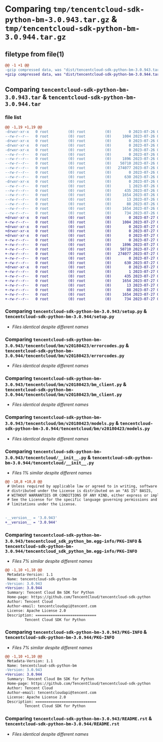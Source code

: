 # Comparing `tmp/tencentcloud-sdk-python-bm-3.0.943.tar.gz` & `tmp/tencentcloud-sdk-python-bm-3.0.944.tar.gz`

## filetype from file(1)

```diff
@@ -1 +1 @@
-gzip compressed data, was "dist/tencentcloud-sdk-python-bm-3.0.943.tar", last modified: Wed Jul 26 00:31:33 2023, max compression
+gzip compressed data, was "dist/tencentcloud-sdk-python-bm-3.0.944.tar", last modified: Thu Jul 27 02:09:32 2023, max compression
```

## Comparing `tencentcloud-sdk-python-bm-3.0.943.tar` & `tencentcloud-sdk-python-bm-3.0.944.tar`

### file list

```diff
@@ -1,19 +1,19 @@
-drwxr-xr-x   0 root         (0) root         (0)        0 2023-07-26 00:31:33.000000 tencentcloud-sdk-python-bm-3.0.943/
--rw-r--r--   0 root         (0) root         (0)     1004 2023-07-26 00:31:33.000000 tencentcloud-sdk-python-bm-3.0.943/setup.py
-drwxr-xr-x   0 root         (0) root         (0)        0 2023-07-26 00:31:33.000000 tencentcloud-sdk-python-bm-3.0.943/tencentcloud/
-drwxr-xr-x   0 root         (0) root         (0)        0 2023-07-26 00:31:33.000000 tencentcloud-sdk-python-bm-3.0.943/tencentcloud/bm/
-drwxr-xr-x   0 root         (0) root         (0)        0 2023-07-26 00:31:33.000000 tencentcloud-sdk-python-bm-3.0.943/tencentcloud/bm/v20180423/
--rw-r--r--   0 root         (0) root         (0)        0 2023-07-26 00:31:33.000000 tencentcloud-sdk-python-bm-3.0.943/tencentcloud/bm/v20180423/__init__.py
--rw-r--r--   0 root         (0) root         (0)     1896 2023-07-26 00:31:33.000000 tencentcloud-sdk-python-bm-3.0.943/tencentcloud/bm/v20180423/errorcodes.py
--rw-r--r--   0 root         (0) root         (0)    50710 2023-07-26 00:31:33.000000 tencentcloud-sdk-python-bm-3.0.943/tencentcloud/bm/v20180423/bm_client.py
--rw-r--r--   0 root         (0) root         (0)   274077 2023-07-26 00:31:33.000000 tencentcloud-sdk-python-bm-3.0.943/tencentcloud/bm/v20180423/models.py
--rw-r--r--   0 root         (0) root         (0)        0 2023-07-26 00:31:33.000000 tencentcloud-sdk-python-bm-3.0.943/tencentcloud/bm/__init__.py
--rw-r--r--   0 root         (0) root         (0)      630 2023-07-26 00:31:33.000000 tencentcloud-sdk-python-bm-3.0.943/tencentcloud/__init__.py
-drwxr-xr-x   0 root         (0) root         (0)        0 2023-07-26 00:31:33.000000 tencentcloud-sdk-python-bm-3.0.943/tencentcloud_sdk_python_bm.egg-info/
--rw-r--r--   0 root         (0) root         (0)        1 2023-07-26 00:31:33.000000 tencentcloud-sdk-python-bm-3.0.943/tencentcloud_sdk_python_bm.egg-info/dependency_links.txt
--rw-r--r--   0 root         (0) root         (0)      435 2023-07-26 00:31:33.000000 tencentcloud-sdk-python-bm-3.0.943/tencentcloud_sdk_python_bm.egg-info/SOURCES.txt
--rw-r--r--   0 root         (0) root         (0)     1654 2023-07-26 00:31:33.000000 tencentcloud-sdk-python-bm-3.0.943/tencentcloud_sdk_python_bm.egg-info/PKG-INFO
--rw-r--r--   0 root         (0) root         (0)       13 2023-07-26 00:31:33.000000 tencentcloud-sdk-python-bm-3.0.943/tencentcloud_sdk_python_bm.egg-info/top_level.txt
--rw-r--r--   0 root         (0) root         (0)       88 2023-07-26 00:31:33.000000 tencentcloud-sdk-python-bm-3.0.943/setup.cfg
--rw-r--r--   0 root         (0) root         (0)     1654 2023-07-26 00:31:33.000000 tencentcloud-sdk-python-bm-3.0.943/PKG-INFO
--rw-r--r--   0 root         (0) root         (0)      734 2023-07-26 00:31:33.000000 tencentcloud-sdk-python-bm-3.0.943/README.rst
+drwxr-xr-x   0 root         (0) root         (0)        0 2023-07-27 02:09:32.000000 tencentcloud-sdk-python-bm-3.0.944/
+-rw-r--r--   0 root         (0) root         (0)     1004 2023-07-27 02:09:32.000000 tencentcloud-sdk-python-bm-3.0.944/setup.py
+drwxr-xr-x   0 root         (0) root         (0)        0 2023-07-27 02:09:32.000000 tencentcloud-sdk-python-bm-3.0.944/tencentcloud/
+drwxr-xr-x   0 root         (0) root         (0)        0 2023-07-27 02:09:32.000000 tencentcloud-sdk-python-bm-3.0.944/tencentcloud/bm/
+drwxr-xr-x   0 root         (0) root         (0)        0 2023-07-27 02:09:32.000000 tencentcloud-sdk-python-bm-3.0.944/tencentcloud/bm/v20180423/
+-rw-r--r--   0 root         (0) root         (0)        0 2023-07-27 02:09:32.000000 tencentcloud-sdk-python-bm-3.0.944/tencentcloud/bm/v20180423/__init__.py
+-rw-r--r--   0 root         (0) root         (0)     1896 2023-07-27 02:09:32.000000 tencentcloud-sdk-python-bm-3.0.944/tencentcloud/bm/v20180423/errorcodes.py
+-rw-r--r--   0 root         (0) root         (0)    50710 2023-07-27 02:09:32.000000 tencentcloud-sdk-python-bm-3.0.944/tencentcloud/bm/v20180423/bm_client.py
+-rw-r--r--   0 root         (0) root         (0)   274077 2023-07-27 02:09:32.000000 tencentcloud-sdk-python-bm-3.0.944/tencentcloud/bm/v20180423/models.py
+-rw-r--r--   0 root         (0) root         (0)        0 2023-07-27 02:09:32.000000 tencentcloud-sdk-python-bm-3.0.944/tencentcloud/bm/__init__.py
+-rw-r--r--   0 root         (0) root         (0)      630 2023-07-27 02:09:32.000000 tencentcloud-sdk-python-bm-3.0.944/tencentcloud/__init__.py
+drwxr-xr-x   0 root         (0) root         (0)        0 2023-07-27 02:09:32.000000 tencentcloud-sdk-python-bm-3.0.944/tencentcloud_sdk_python_bm.egg-info/
+-rw-r--r--   0 root         (0) root         (0)        1 2023-07-27 02:09:32.000000 tencentcloud-sdk-python-bm-3.0.944/tencentcloud_sdk_python_bm.egg-info/dependency_links.txt
+-rw-r--r--   0 root         (0) root         (0)      435 2023-07-27 02:09:32.000000 tencentcloud-sdk-python-bm-3.0.944/tencentcloud_sdk_python_bm.egg-info/SOURCES.txt
+-rw-r--r--   0 root         (0) root         (0)     1654 2023-07-27 02:09:32.000000 tencentcloud-sdk-python-bm-3.0.944/tencentcloud_sdk_python_bm.egg-info/PKG-INFO
+-rw-r--r--   0 root         (0) root         (0)       13 2023-07-27 02:09:32.000000 tencentcloud-sdk-python-bm-3.0.944/tencentcloud_sdk_python_bm.egg-info/top_level.txt
+-rw-r--r--   0 root         (0) root         (0)       88 2023-07-27 02:09:32.000000 tencentcloud-sdk-python-bm-3.0.944/setup.cfg
+-rw-r--r--   0 root         (0) root         (0)     1654 2023-07-27 02:09:32.000000 tencentcloud-sdk-python-bm-3.0.944/PKG-INFO
+-rw-r--r--   0 root         (0) root         (0)      734 2023-07-27 02:09:32.000000 tencentcloud-sdk-python-bm-3.0.944/README.rst
```

### Comparing `tencentcloud-sdk-python-bm-3.0.943/setup.py` & `tencentcloud-sdk-python-bm-3.0.944/setup.py`

 * *Files identical despite different names*

### Comparing `tencentcloud-sdk-python-bm-3.0.943/tencentcloud/bm/v20180423/errorcodes.py` & `tencentcloud-sdk-python-bm-3.0.944/tencentcloud/bm/v20180423/errorcodes.py`

 * *Files identical despite different names*

### Comparing `tencentcloud-sdk-python-bm-3.0.943/tencentcloud/bm/v20180423/bm_client.py` & `tencentcloud-sdk-python-bm-3.0.944/tencentcloud/bm/v20180423/bm_client.py`

 * *Files identical despite different names*

### Comparing `tencentcloud-sdk-python-bm-3.0.943/tencentcloud/bm/v20180423/models.py` & `tencentcloud-sdk-python-bm-3.0.944/tencentcloud/bm/v20180423/models.py`

 * *Files identical despite different names*

### Comparing `tencentcloud-sdk-python-bm-3.0.943/tencentcloud/__init__.py` & `tencentcloud-sdk-python-bm-3.0.944/tencentcloud/__init__.py`

 * *Files 1% similar despite different names*

```diff
@@ -10,8 +10,8 @@
 # Unless required by applicable law or agreed to in writing, software
 # distributed under the License is distributed on an "AS IS" BASIS,
 # WITHOUT WARRANTIES OR CONDITIONS OF ANY KIND, either express or implied.
 # See the License for the specific language governing permissions and
 # limitations under the License.
 
 
-__version__ = '3.0.943'
+__version__ = '3.0.944'
```

### Comparing `tencentcloud-sdk-python-bm-3.0.943/tencentcloud_sdk_python_bm.egg-info/PKG-INFO` & `tencentcloud-sdk-python-bm-3.0.944/tencentcloud_sdk_python_bm.egg-info/PKG-INFO`

 * *Files 7% similar despite different names*

```diff
@@ -1,10 +1,10 @@
 Metadata-Version: 1.1
 Name: tencentcloud-sdk-python-bm
-Version: 3.0.943
+Version: 3.0.944
 Summary: Tencent Cloud Bm SDK for Python
 Home-page: https://github.com/TencentCloud/tencentcloud-sdk-python
 Author: Tencent Cloud
 Author-email: tencentcloudapi@tencent.com
 License: Apache License 2.0
 Description: ============================
         Tencent Cloud SDK for Python
```

### Comparing `tencentcloud-sdk-python-bm-3.0.943/PKG-INFO` & `tencentcloud-sdk-python-bm-3.0.944/PKG-INFO`

 * *Files 7% similar despite different names*

```diff
@@ -1,10 +1,10 @@
 Metadata-Version: 1.1
 Name: tencentcloud-sdk-python-bm
-Version: 3.0.943
+Version: 3.0.944
 Summary: Tencent Cloud Bm SDK for Python
 Home-page: https://github.com/TencentCloud/tencentcloud-sdk-python
 Author: Tencent Cloud
 Author-email: tencentcloudapi@tencent.com
 License: Apache License 2.0
 Description: ============================
         Tencent Cloud SDK for Python
```

### Comparing `tencentcloud-sdk-python-bm-3.0.943/README.rst` & `tencentcloud-sdk-python-bm-3.0.944/README.rst`

 * *Files identical despite different names*

